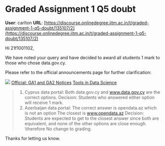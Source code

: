 # Graded Assignment 1 Q5 doubt

**User**: carlton
**URL**: [https://discourse.onlinedegree.iitm.ac.in/t/graded-assignment-1-q5-doubt/135107/2](https://discourse.onlinedegree.iitm.ac.in/t/graded-assignment-1-q5-doubt/135107/2)

Hi 21f1001102,

We have noted your query and have decided to award all students 1 mark to those who chose data.gov.cy.

Please refer to the official announcements page for further clarification:

![](https://dub1.discourse-cdn.com/flex013/user_avatar/discourse.onlinedegree.iitm.ac.in/carlton/48/56317_2.png)
[Official: GA1 and GA2 Notices](https://discourse.onlinedegree.iitm.ac.in/t/official-ga1-and-ga2-notices/135128) [Tools in Data Science](/c/courses/tds-kb/34)

> 1. Cyprus data portal:
> Both data.gov.cy and www.data.gov.cy are the correct options.
> Decision:
> Students who answered either option will receive 1 mark.
> 2. Azerbaijan data portal:
> The correct answer is opendata.az which is not an option
> The closest is www.opendata.az
> Decision:
> Students are expected to get to the closest answer since both are equivalent, and none of the other options are close enough.
> \therefore No change to grading.

Thanks for letting us know.
